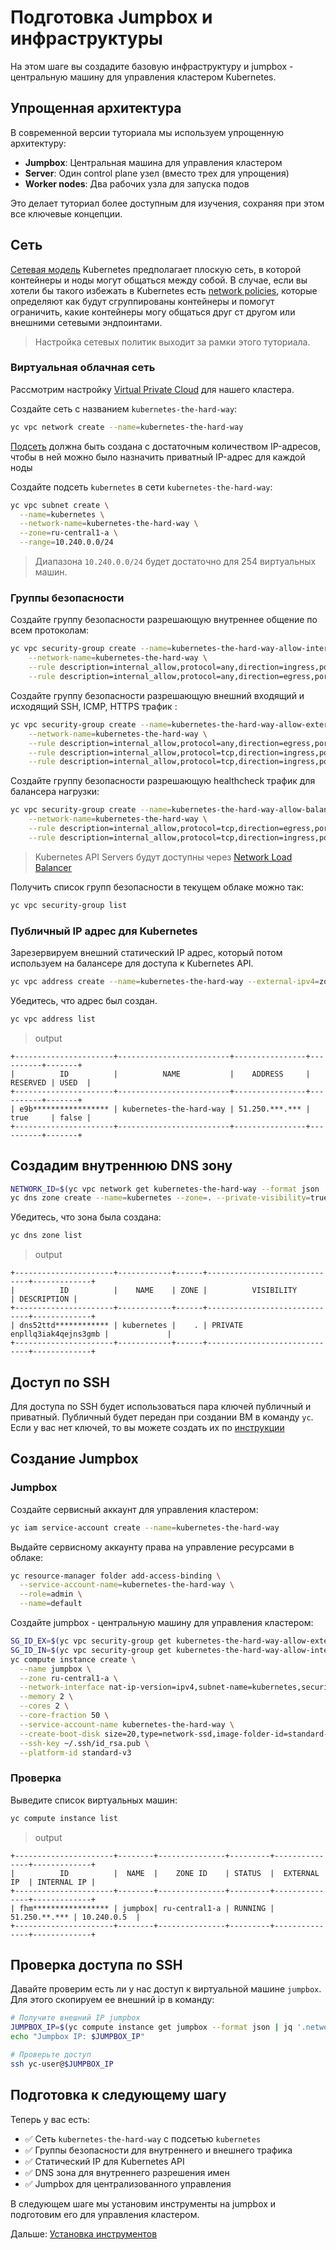 # Подготовка Jumpbox и инфраструктуры

На этом шаге вы создадите базовую инфраструктуру и jumpbox - центральную машину для управления кластером Kubernetes.

## Упрощенная архитектура

В современной версии туториала мы используем упрощенную архитектуру:

- **Jumpbox**: Центральная машина для управления кластером
- **Server**: Один control plane узел (вместо трех для упрощения)
- **Worker nodes**: Два рабочих узла для запуска подов

Это делает туториал более доступным для изучения, сохраняя при этом все ключевые концепции.

## Сеть

[Сетевая модель](https://kubernetes.io/docs/concepts/cluster-administration/networking/#kubernetes-model) Kubernetes
предполагает плоскую сеть, в которой контейнеры и ноды могут общаться между собой. В случае, если вы хотели бы такого
избежать в Kubernetes
есть [network policies](https://kubernetes.io/docs/concepts/services-networking/network-policies/),
которые определяют как будут сгруппированы контейнеры и помогут ограничить, какие контейнеры могу общаться друг ст
другом или внешними сетевыми эндпоинтами.

> Настройка сетевых политик выходит за рамки этого туториала.

### Виртуальная облачная сеть

Рассмотрим настройку [Virtual Private Cloud](https://cloud.yandex.ru/docs/vpc/concepts/) для нашего кластера.

Создайте сеть с названием `kubernetes-the-hard-way`:

```bash
yc vpc network create --name=kubernetes-the-hard-way
```

[Подсеть](https://cloud.yandex.ru/docs/vpc/concepts/network#subnet) должна быть создана с достаточным количеством
IP-адресов, чтобы в ней можно было назначить приватный IP-адрес для каждой ноды

Создайте подсеть `kubernetes` в сети `kubernetes-the-hard-way`:

```bash
yc vpc subnet create \
  --name=kubernetes \
  --network-name=kubernetes-the-hard-way \
  --zone=ru-central1-a \
  --range=10.240.0.0/24
```

> Диапазона `10.240.0.0/24` будет достаточно для 254 виртуальных машин.

### Группы безопасности

Создайте группу безопасности разрешающую внутреннее общение по всем протоколам:

```bash
yc vpc security-group create --name=kubernetes-the-hard-way-allow-internal \
    --network-name=kubernetes-the-hard-way \
    --rule description=internal_allow,protocol=any,direction=ingress,port=any,predefined=self_security_group \
    --rule description=internal_allow,protocol=any,direction=egress,port=any,predefined=self_security_group
```

Создайте группу безопасности разрешающую внешний входящий и исходящий SSH, ICMP, HTTPS трафик :

```bash
yc vpc security-group create --name=kubernetes-the-hard-way-allow-external \
    --network-name=kubernetes-the-hard-way \
    --rule description=internal_allow,protocol=any,direction=egress,port=any,v4-cidrs=0.0.0.0/0 \
    --rule description=internal_allow,protocol=tcp,direction=ingress,port=22,v4-cidrs=0.0.0.0/0 \
    --rule description=internal_allow,protocol=tcp,direction=ingress,port=6443,v4-cidrs=0.0.0.0/0
```

Создайте группу безопасности разрешающую healthcheck трафик для балансера нагрузки:

```bash
yc vpc security-group create --name=kubernetes-the-hard-way-allow-balancer \
    --network-name=kubernetes-the-hard-way \
    --rule description=internal_allow,protocol=tcp,direction=egress,port=80,predefined=loadbalancer_healthchecks \
    --rule description=internal_allow,protocol=tcp,direction=ingress,port=80,predefined=loadbalancer_healthchecks
```

> Kubernetes API Servers будут доступны
> через [Network Load Balancer](https://cloud.yandex.ru/docs/network-load-balancer/concepts/)

Получить список групп безопасности в текущем облаке можно так:

```bash
yc vpc security-group list
```

### Публичный IP адрес для Kubernetes

Зарезервируем внешний статический IP адрес, который потом используем на балансере для доступа к Kubernetes API.

```bash
yc vpc address create --name=kubernetes-the-hard-way --external-ipv4=zone=ru-central1-a
```

Убедитесь, что адрес был создан.

```bash
yc vpc address list
```

> output

```
+----------------------+-------------------------+----------------+----------+-------+
|          ID          |          NAME           |    ADDRESS     | RESERVED | USED  |
+----------------------+-------------------------+----------------+----------+-------+
| e9b***************** | kubernetes-the-hard-way | 51.250.***.*** | true     | false |
+----------------------+-------------------------+----------------+----------+-------+
```

## Создадим внутреннюю DNS зону

```bash
NETWORK_ID=$(yc vpc network get kubernetes-the-hard-way --format json | jq '.id' -r)
yc dns zone create --name=kubernetes --zone=. --private-visibility=true --network-ids=${NETWORK_ID}
```

Убедитесь, что зона была создана:

```bash
yc dns zone list
```
> output

```
+----------------------+------------+------+------------------------------+-------------+
|          ID          |    NAME    | ZONE |          VISIBILITY          | DESCRIPTION |
+----------------------+------------+------+------------------------------+-------------+
| dns52ttd************ | kubernetes |    . | PRIVATE enpllq3iak4qejns3gmb |             |
+----------------------+------------+------+------------------------------+-------------+
```
## Доступ по SSH

Для доступа по SSH будет использоваться пара ключей публичный и приватный. Публичный будет передан при создании ВМ в
команду `yc`. Если у вас нет ключей, то вы можете создать их
по [инструкции](https://cloud.yandex.ru/docs/compute/operations/vm-connect/ssh#creating-ssh-keys)

## Создание Jumpbox

### Jumpbox

Coздайте сервисный аккаунт для управления кластером:

```bash
yc iam service-account create --name=kubernetes-the-hard-way
```

Выдайте сервисному аккаунту права на управление ресурсами в облаке:

```bash
yc resource-manager folder add-access-binding \
  --service-account-name=kubernetes-the-hard-way \
  --role=admin \
  --name=default
```

Создайте jumpbox - центральную машину для управления кластером:

```bash
SG_ID_EX=$(yc vpc security-group get kubernetes-the-hard-way-allow-external --format json | jq '.id' -r)
SG_ID_IN=$(yc vpc security-group get kubernetes-the-hard-way-allow-internal --format json | jq '.id' -r)
yc compute instance create \
  --name jumpbox \
  --zone ru-central1-a \
  --network-interface nat-ip-version=ipv4,subnet-name=kubernetes,security-group-ids=\[$SG_ID_EX,$SG_ID_IN\] \
  --memory 2 \
  --cores 2 \
  --core-fraction 50 \
  --service-account-name kubernetes-the-hard-way \
  --create-boot-disk size=20,type=network-ssd,image-folder-id=standard-images,image-family=debian-12 \
  --ssh-key ~/.ssh/id_rsa.pub \
  --platform-id standard-v3
```

### Проверка

Выведите список виртуальных машин:

```bash
yc compute instance list
```

> output

```
+----------------------+--------+---------------+---------+---------------+-------------+
|          ID          |  NAME  |    ZONE ID    | STATUS  |  EXTERNAL IP  | INTERNAL IP |
+----------------------+--------+---------------+---------+---------------+-------------+
| fhm***************** | jumpbox| ru-central1-a | RUNNING | 51.250.**.*** | 10.240.0.5  |
+----------------------+--------+---------------+---------+---------------+-------------+
```

## Проверка доступа по SSH

Давайте проверим есть ли у нас доступ к виртуальной машине `jumpbox`.
Для этого скопируем ее внешний ip в команду:

```bash
# Получите внешний IP jumpbox
JUMPBOX_IP=$(yc compute instance get jumpbox --format json | jq '.network_interfaces[0].primary_v4_address.one_to_one_nat.address' -r)
echo "Jumpbox IP: $JUMPBOX_IP"

# Проверьте доступ
ssh yc-user@$JUMPBOX_IP
```

## Подготовка к следующему шагу

Теперь у вас есть:

- ✅ Сеть `kubernetes-the-hard-way` с подсетью `kubernetes`
- ✅ Группы безопасности для внутреннего и внешнего трафика
- ✅ Статический IP для Kubernetes API
- ✅ DNS зона для внутреннего разрешения имен
- ✅ Jumpbox для централизованного управления

В следующем шаге мы установим инструменты на jumpbox и подготовим его для управления кластером.

Дальше: [Установка инструментов](03-client-tools.md)
